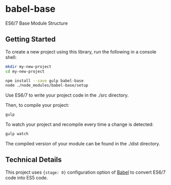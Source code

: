 # babel-base
ES6/7 Base Module Structure

## Getting Started

To create a new project using this library, run the following in a console shell:

```bash
mkdir my-new-project
cd my-new-project

npm install --save gulp babel-base
node ./node_modules/babel-base/setup
```

Use ES6/7 to write your project code in the ./src directory.


Then, to compile your project:

```bash
gulp
```

To watch your project and recompile every time a change is detected:

```bash
gulp watch
```

The compiled version of your module can be found in the ./dist directory.

## Technical Details

This project uses `{stage: 0}` configuration option of [Babel](https://github.com/babel/babel) to convert ES6/7 code into ES5 code.
